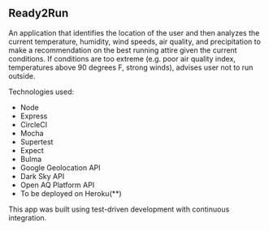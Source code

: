 ## Ready2Run

An application that identifies the location of the user and then analyzes the current temperature, humidity, wind speeds, air quality, and precipitation to make a recommendation on the best running attire given the current conditions. If conditions are too extreme (e.g. poor air quality index, temperatures above 90 degrees F, strong winds), advises user not to run outside.

Technologies used:
  * Node
  * Express
  * CircleCI
  * Mocha
  * Supertest
  * Expect
  * Bulma
  * Google Geolocation API
  * Dark Sky API
  * Open AQ Platform API
  * To be deployed on Heroku(**)

This app was built using test-driven development with continuous integration.
